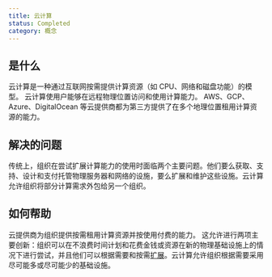 ```yaml
---
title: 云计算
status: Completed
category: 概念
---
```


## 是什么

云计算是一种通过互联网按需提供计算资源（如 CPU、网络和磁盘功能）的模型。 云计算使用户能够在远程物理位置访问和使用计算能力。 AWS、GCP、Azure、DigitalOcean 等云提供商都为第三方提供了在多个地理位置租用计算资源的能力。

## 解决的问题

传统上，组织在尝试扩展计算能力的使用时面临两个主要问题。他们要么获取、支持、设计和支付托管物理服务器和网络的设施，要么扩展和维护这些设施。云计算允许组织将部分计算需求外包给另一个组织。

## 如何帮助

云提供商为组织提供按需租用计算资源并按使用付费的能力。 这允许进行两项主要创新：组织可以在不浪费时间计划和花费金钱或资源在新的物理基础设施上的情况下进行尝试，并且他们可以根据需要和按需[扩展](/scalability/)。云计算允许组织根据需要采用尽可能多或尽可能少的基础设施。
